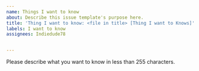 ```yaml
---
name: Things I want to know
about: Describe this issue template's purpose here.
title: 'Thing I want to know: <file in title> [Thing I want to Knows]'
labels: I want to know
assignees: Indiedude78


---
```


Please describe what you want to know in less than 255 characters.

